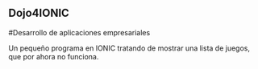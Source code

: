 ## Dojo4IONIC

#Desarrollo de aplicaciones empresariales

Un pequeño programa en IONIC tratando de mostrar una lista de juegos, que por ahora no funciona.
